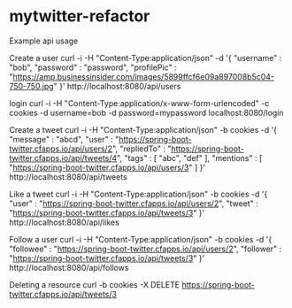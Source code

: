 # mytwitter-refactor

Example api usage

Create a user
curl -i -H "Content-Type:application/json"
	-d '{ "username" : "bob", 
        "password" : "password", 
        "profilePic" : "https://amp.businessinsider.com/images/5899ffcf6e09a897008b5c04-750-750.jpg" }'
	http://localhost:8080/api/users
  
login
curl -i -H "Content-Type:application/x-www-form-urlencoded"
  -c cookies
  -d username=bob -d password=mypassword
  localhost:8080/login

Create a tweet
curl -i -H "Content-Type:application/json" 
  -b cookies
	-d '{ 	
        "message" : "abcd", 
        "user" : "https://spring-boot-twitter.cfapps.io/api/users/2", 
        "repliedTo" : "https://spring-boot-twitter.cfapps.io/api/tweets/4", 
        "tags" : [ "abc", "def" ],
        "mentions" : [ "https://spring-boot-twitter.cfapps.io/api/users/3" ]
      }' 
http://localhost:8080/api/tweets 

Like a tweet
curl -i -H "Content-Type:application/json"
  -b cookies
	-d '{
        "user" : "https://spring-boot-twitter.cfapps.io/api/users/2",
        "tweet" : "https://spring-boot-twitter.cfapps.io/api/tweets/3"
      }'
http://localhost:8080/api/likes 

Follow a user
curl -i -H "Content-Type:application/json"
  -b cookies
	-d '{
        "followee" : "https://spring-boot-twitter.cfapps.io/api/users/2",
        "follower" : "https://spring-boot-twitter.cfapps.io/api/tweets/3"
      }'
http://localhost:8080/api/follows

Deleting a resource
curl -b cookies -X DELETE https://spring-boot-twitter.cfapps.io/api/tweets/3
